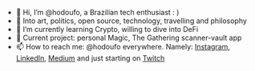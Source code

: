 - 👋 Hi, I’m @hodoufo, a Brazilian tech enthusiast : )
- 👀 Into art, politics, open source, technology, travelling and philosophy
- 🌱 I’m currently learning Crypto, willing to dive into DeFi
- 🦾 Current project: personal Magic, The Gathering scanner-vault app
- 📫 How to reach me: @hodoufo everywhere. Namely: [Instagram](https://www.instagram.com/hodoufo/), [LinkedIn](https://www.linkedin.com/in/hodoufo/), [Medium](https://medium.com/@hodoufo) and just starting on [Twitch](https://www.twitch.tv/hodoufo)

<!---
hodoufo/hodoufo is a ✨ special ✨ repository because its `README.md` (this file) appears on your GitHub profile.
You can click the Preview link to take a look at your changes.
--->
